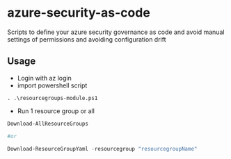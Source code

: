 # azure-security-as-code
Scripts to define your azure security governance as code and avoid manual settings of permissions and avoiding configuration drift

## Usage ##
* Login with az login
* import powershell script

```
. .\resourcegroups-module.ps1
```

* Run 1 resource group or all

```powershell
Download-AllResourceGroups

#or

Download-ResourceGroupYaml -resourcegroup "resourcegroupName"
```